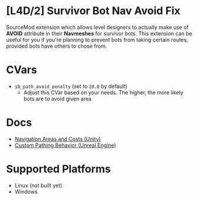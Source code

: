 # [L4D/2] Survivor Bot Nav Avoid Fix
SourceMod extension which allows level designers to actually make use of **AVOID** attribute in their **Navmeshes** for survivor bots. This extension can be useful for you if you're planning to prevent bots from taking certain routes, provided bots have others to chose from.

# CVars
- `sb_path_avoid_penalty` (set to `20.0` by default)
  - Adjust this CVar based on your needs. The higher, the more likely bots are to avoid given area

# Docs
- [Navigation Areas and Costs (Unity)]( https://docs.unity3d.com/Manual/nav-AreasAndCosts.html)
- [Custom Pathing Behavior (Unreal Engine)]( https://unrealcommunity.wiki/ai-custom-pathing-how-to-use-nav-modifiers-query-filters-z7fbdsb6)

# Supported Platforms
- Linux (not built yet)
- Windows
